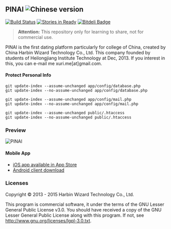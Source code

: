 ## PINAI ![Chinese version](https://upload.wikimedia.org/wikipedia/commons/thumb/f/fa/Flag_of_the_People%27s_Republic_of_China.svg/22px-Flag_of_the_People%27s_Republic_of_China.svg.png)

[![Build Status](https://travis-ci.org/Luxurioust/wizard.svg?branch=master)](https://travis-ci.org/Luxurioust/wizard) [![Stories in Ready](https://badge.waffle.io/Luxurioust/wizard.svg?label=ready&title=Ready)](http://waffle.io/Luxurioust/wizard) [![Bitdeli Badge](https://d2weczhvl823v0.cloudfront.net/Luxurioust/wizard/trend.png)](https://bitdeli.com/free "Bitdeli Badge")

> **Attention:** This repository only for learning to share, not for commercial use.


PINAI is the first dating platform particularly for college of China, created by China Harbin Wizard Technology Co., Ltd. This company founded by students of Heilongjiang Institute Technology at Dec, 2013. If you interest in this, you can e-mail me xuri.me[at]gmail.com.

#### Protect Personal Info

```
git update-index --assume-unchanged app/config/database.php
git update-index --no-assume-unchanged app/config/database.php

git update-index --assume-unchanged app/config/mail.php
git update-index --no-assume-unchanged app/config/mail.php

git update-index --assume-unchanged public/.htaccess
git update-index --no-assume-unchanged public/.htaccess
```

### Preview
![PINAI](http://trustworty.github.io/images/201503/pinai521.com.jpg "PINAI")

#### Mobile App

* [iOS app available in App Store](https://itunes.apple.com/cn/app/pin-ai/id985554599?l=en&mt=8)
* [Android client download](http://fir.im/pinai)

### Licenses

Copyright &copy; 2013 - 2015 Harbin Wizard Technology Co., Ltd.

This program is commercial software, it under the terms of the GNU Lesser General Public License v3.0. You should have received a copy of the GNU Lesser General Public License along with this program. If not, see <http://www.gnu.org/licenses/lgpl-3.0.txt>.
